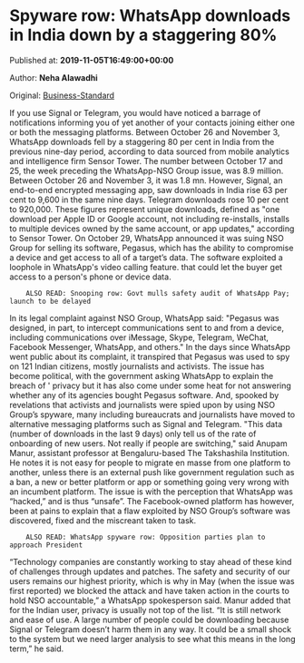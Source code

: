 
# Spyware row: WhatsApp downloads in India down by a staggering 80%

Published at: **2019-11-05T16:49:00+00:00**

Author: **Neha Alawadhi**

Original: [Business-Standard](https://www.business-standard.com/article/companies/spyware-row-whatsapp-downloads-in-india-down-by-a-staggering-80-119110501821_1.html)

If you use Signal or Telegram, you would have noticed a barrage of notifications informing you of yet another of your contacts joining either one or both the messaging platforms.
Between October 26 and November 3, WhatsApp downloads fell by a staggering 80 per cent in India from the previous nine-day period, according to data sourced from mobile analytics and intelligence firm Sensor Tower. The number between October 17 and 25, the week preceding the WhatsApp-NSO Group issue, was 8.9 million. Between October 26 and November 3, it was 1.8 mn.
However, Signal, an end-to-end encrypted messaging app, saw downloads in India rise 63 per cent to 9,600 in the same nine days. Telegram downloads rose 10 per cent to 920,000.
These figures represent unique downloads, defined as "one download per Apple ID or Google account, not including re-installs, installs to multiple devices owned by the same account, or app updates," according to Sensor Tower.
On October 29, WhatsApp announced it was suing NSO Group for selling its software, Pegasus, which has the ability to compromise a device and get access to all of a target’s data. The software exploited a loophole in WhatsApp's video calling feature. that could let the buyer get access to a person's phone or device data.

        ALSO READ: Snooping row: Govt mulls safety audit of WhatsApp Pay; launch to be delayed
      
In its legal complaint against NSO Group, WhatsApp said: "Pegasus was designed, in part, to intercept communications sent to and from a device, including communications over iMessage, Skype, Telegram, WeChat, Facebook Messenger, WhatsApp, and others."
In the days since WhatsApp went public about its complaint, it transpired that Pegasus was used to spy on 121 Indian citizens, mostly journalists and activists.
The issue has become political, with the government asking WhatsApp to explain the breach of ' privacy but it has also come under some heat for not answering whether any of its agencies bought Pegasus software.
And, spooked by revelations that activists and journalists were spied upon by using NSO Group’s spyware, many including bureaucrats and journalists have moved to alternative messaging platforms such as Signal and Telegram.
"This data (number of downloads in the last 9 days) only tell us of the rate of onboarding of new users. Not really if people are switching," said Anupam Manur, assistant professor at Bengaluru-based The Takshashila Institution.
He notes it is not easy for people to migrate en masse from one platform to another, unless there is an external push like government regulation such as a ban, a new or better platform or app or something going very wrong with an incumbent platform.
The issue is with the perception that WhatsApp was “hacked,” and is thus “unsafe”. The Facebook-owned platform has however, been at pains to explain that a flaw exploited by NSO Group’s software was discovered, fixed and the miscreant taken to task.

        ALSO READ: WhatsApp spyware row: Opposition parties plan to approach President
      
“Technology companies are constantly working to stay ahead of these kind of challenges through updates and patches. The safety and security of our users remains our highest priority, which is why in May (when the issue was first reported) we blocked the attack and have taken action in the courts to hold NSO accountable,” a WhatsApp spokesperson said.
Manur added that for the Indian user, privacy is usually not top of the list. “It is still network and ease of use. A large number of people could be downloading because Signal or Telegram doesn’t harm them in any way. It could be a small shock to the system but we need larger analysis to see what this means in the long term,” he said.
